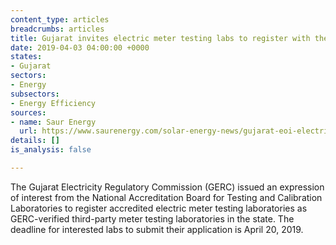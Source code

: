 ```yaml
---
content_type: articles
breadcrumbs: articles
title: Gujarat invites electric meter testing labs to register with the state
date: 2019-04-03 04:00:00 +0000
states:
- Gujarat
sectors:
- Energy
subsectors:
- Energy Efficiency
sources:
- name: Saur Energy
  url: https://www.saurenergy.com/solar-energy-news/gujarat-eoi-electric-meter-testing
details: []
is_analysis: false

---
```

The Gujarat Electricity Regulatory Commission (GERC) issued an expression of interest from the National Accreditation Board for Testing and Calibration Laboratories to register accredited electric meter testing laboratories as GERC-verified third-party meter testing laboratories in the state. The deadline for interested labs to submit their application is April 20, 2019.